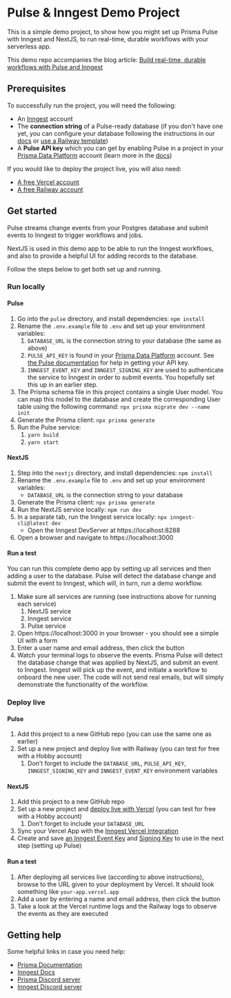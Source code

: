 # Pulse & Inngest Demo Project

This is a simple demo project, to show how you might set up Prisma Pulse with Inngest and NextJS, to run real-time, durable workflows with your serverless app.

This demo repo accompanies the blog article: [Build real-time, durable workflows with Pulse and Inngest](https://prisma.io/blog/build-real-time-durable-workflows-with-pulse-and-inngest)

## Prerequisites
To successfully run the project, you will need the following:

- An [Inngest](https://app.inngest.com/sign-up?ref=prisma-pulse-blog-post&utm_source=prisma&utm_medium=website&utm_campaign=prisma_pulse) account
- The **connection string** of a Pulse-ready database (if you don't have one yet, you can configure your database following the instructions in our [docs](https://www.prisma.io/docs/pulse/database-setup) or [use a Railway template](https://railway.app/template/pulse-pg?referralCode=VQ09uv))
- A **Pulse API key** which you can get by enabling Pulse in a project in your [Prisma Data Platform](https://pris.ly/pdp) account (learn more in the [docs](https://www.prisma.io/docs/platform/concepts/environments#api-keys))

If you would like to deploy the project live, you will also need:

- [A free Vercel account](https://vercel.com)
- [A free Railway account](https://railway.app)

## Get started

Pulse streams change events from your Postgres database and submit events to Inngest to trigger workflows and jobs.

NextJS is used in this demo app to be able to run the Inngest workflows, and also to provide a helpful UI for adding records to the database.

Follow the steps below to get both set up and running.

### Run locally

#### Pulse

1. Go into the `pulse` directory, and install dependencies: `npm install`
1. Rename the `.env.example` file to `.env` and set up your environment variables:
    1. `DATABASE_URL` is the connection string to your database (the same as above)
    1. `PULSE_API_KEY` is found in your [Prisma Data Platform](https://console.prisma.io/sign-up) account. See [the Pulse documentation](https://www.prisma.io/docs/platform/about#environment) for help in getting your API key.
    1. `INNGEST_EVENT_KEY` and `INNGEST_SIGNING_KEY` are used to authenticate the service to Inngest in order to submit events. You hopefully set this up in an earlier step.
1. The Prisma schema file in this project contains a single User model. You can map this model to the database and create the corresponding User table using the following command: `npx prisma migrate dev --name init`
1. Generate the Prisma client: `npx prisma generate`
1. Run the Pulse service:
    1. `yarn build`
    1. `yarn start`

#### NextJS

1. Step into the `nextjs` directory, and install dependencies: `npm install`
1. Rename the `.env.example` file to `.env` and set up your environment variables:
    - `DATABASE_URL` is the connection string to your database
1. Generate the Prisma client: `npx prisma generate`
1. Run the NextJS service locally: `npm run dev` 
1. In a separate tab, run the Inngest service locally: `npx inngest-cli@latest dev` 
    - Open the Inngest DevServer at https://localhost:8288
1. Open a browser and navigate to https://localhost:3000


#### Run a test

You can run this complete demo app by setting up all services and then adding a user to the database. Pulse will detect the database change and submit the event to Inngest, which will, in turn, run a demo workflow.

1. Make sure all services are running (see instructions above for running each service)
    1. NextJS service
    2. Inngest service
    3. Pulse service
1. Open https://localhost:3000 in your browser - you should see a simple UI with a form
1. Enter a user name and email address, then click the button
1. Watch your terminal logs to observe the events. Prisma Pulse will detect the database change that was applied by NextJS, and submit an event to Inngest. Inngest will pick up the event, and initiate a workflow to onboard the new user. The code will not send real emails, but will simply demonstrate the functionality of the workflow.


### Deploy live

#### Pulse

1. Add this project to a new GitHub repo (you can use the same one as earlier)
1. Set up a new project and deploy live with Railway (you can test for free with a Hobby account)
    1. Don’t forget to include the `DATABASE_URL`, `PULSE_API_KEY`, `INNGEST_SIGNING_KEY` and `INNGEST_EVENT_KEY` environment variables

#### NextJS

1. Add this project to a new GitHub repo
1. Set up a new project and [deploy live with Vercel](https://nextjs.org/learn-pages-router/basics/deploying-nextjs-app/deploy) (you can test for free with a Hobby account)
    1. Don’t forget to include your `DATABASE_URL`
1. Sync your Vercel App with the [Inngest Vercel Integration](https://www.inngest.com/docs/deploy/vercel#deploying-to-vercel)
1. Create and save [an Inngest Event Key](https://www.inngest.com/docs/events/creating-an-event-key) and [Signing Key](https://www.inngest.com/docs/platform/signing-keys) to use in the next step (setting up Pulse)


#### Run a test

1. After deploying all services live (according to above instructions), browse to the URL given to your deployment by Vercel. It should look something like `your-app.vercel.app`
1. Add a user by entering a name and email address, then click the button
1. Take a look at the Vercel runtime logs and the Railway logs to observe the events as they are executed


## Getting help

Some helpful links in case you need help:

- [Prisma Documentation](https://www.prisma.io/docs)
- [Inngest Docs](https://www.inngest.com/docs)
- [Prisma Discord server](https://pris.ly/discord)
- [Inngest Discord server](https://inngest.com/discord)